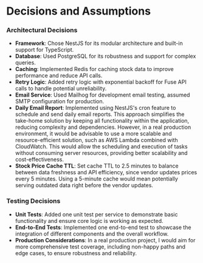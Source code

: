 # Decisions and Assumptions

### Architectural Decisions
- **Framework**: Chose NestJS for its modular architecture and built-in support for TypeScript.
- **Database**: Used PostgreSQL for its robustness and support for complex queries.
- **Caching**: Implemented Redis for caching stock data to improve performance and reduce API calls.
- **Retry Logic**: Added retry logic with exponential backoff for Fuse API calls to handle potential unreliability.
- **Email Service**: Used Mailhog for development email testing, assumed SMTP configuration for production.
- **Daily Email Report**: Implemented using NestJS's cron feature to schedule and send daily email reports. This approach simplifies the take-home solution by keeping all functionality within the application, reducing complexity and dependencies. However, in a real production environment, it would be advisable to use a more scalable and resource-efficient solution, such as AWS Lambda combined with CloudWatch. This would allow the scheduling and execution of tasks without consuming server resources, providing better scalability and cost-effectiveness.
- **Stock Price Cache TTL**: Set cache TTL to 2.5 minutes to balance between data freshness and API efficiency, since vendor updates prices every 5 minutes. Using a 5-minute cache would mean potentially serving outdated data right before the vendor updates.

### Testing Decisions
- **Unit Tests**: Added one unit test per service to demonstrate basic functionality and ensure core logic is working as expected.
- **End-to-End Tests**: Implemented one end-to-end test to showcase the integration of different components and the overall workflow.
- **Production Considerations**: In a real production project, I would aim for more comprehensive test coverage, including non-happy paths and edge cases, to ensure robustness and reliability.
